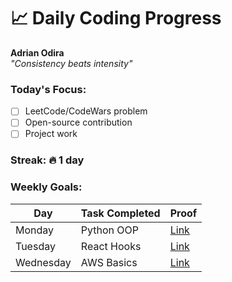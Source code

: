 # 📈 Daily Coding Progress

**Adrian Odira**  
*"Consistency beats intensity"*

### Today's Focus:
- [ ] LeetCode/CodeWars problem
- [ ] Open-source contribution
- [ ] Project work

### Streak: 🔥 1 day

### Weekly Goals:
| Day       | Task Completed | Proof |
|-----------|----------------|-------|
| Monday    | Python OOP     | [Link](#) |
| Tuesday   | React Hooks    | [Link](#) |
| Wednesday | AWS Basics     | [Link](#) |

